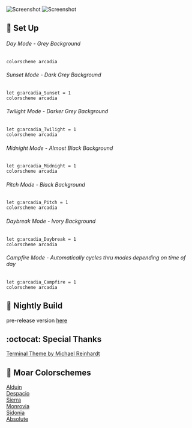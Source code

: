 ![Screenshot](https://user-images.githubusercontent.com/11221489/27158300-210221b6-511b-11e7-96df-95aa65e106d2.png)
![Screenshot](https://user-images.githubusercontent.com/11221489/27249886-43e2d6ca-52d4-11e7-9593-86607aeae63e.png)

:space_invader: Set Up
------

###### Day Mode - Grey Background
```VimL
colorscheme arcadia 
```

###### Sunset Mode - Dark Grey Background
```VimL
let g:arcadia_Sunset = 1
colorscheme arcadia 
```

###### Twilight Mode - Darker Grey Background
```VimL
let g:arcadia_Twilight = 1
colorscheme arcadia 
```

###### Midnight Mode - Almost Black Background
```VimL
let g:arcadia_Midnight = 1
colorscheme arcadia 
```

###### Pitch Mode - Black Background
```VimL
let g:arcadia_Pitch = 1
colorscheme arcadia 
```

###### Daybreak Mode - Ivory Background
```VimL
let g:arcadia_Daybreak = 1
colorscheme arcadia 
```

######  Campfire Mode - Automatically cycles thru modes depending on time of day
```VimL
let g:arcadia_Campfire = 1
colorscheme arcadia 
```

:crescent_moon: Nightly Build
----------------------------
pre-release version [here](https://github.com/AlessandroYorba/Arcadia/tree/nightly)

:octocat: Special Thanks
-----------------
[Terminal Theme by Michael Reinhardt](https://github.com/mreinhardt)<br>

:octopus: Moar Colorschemes
-------
[Alduin](https://github.com/AlessandroYorba/Alduin)<br>
[Despacio](https://github.com/AlessandroYorba/Despacio)<br>
[Sierra](https://github.com/AlessandroYorba/Sierra)<br>
[Monrovia](https://github.com/AlessandroYorba/Monrovia)<br>
[Sidonia](https://github.com/AlessandroYorba/Sidonia)<br>
[Absolute](https://github.com/AlessandroYorba/Absolute)
